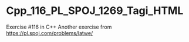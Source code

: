 # Cpp_116_PL_SPOJ_1269_Tagi_HTML
Exercise #116 in C++
Another exercise from https://pl.spoj.com/problems/latwe/
